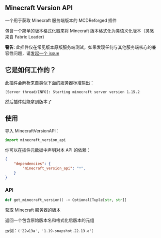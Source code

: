 Minecraft Version API
-----

一个用于获取 Minecraft 服务端版本的 MCDReforged 插件

包含一个简单的版本格式化器来将 Minecraft 版本格式化为类语义化版本（灵感来自 Fabric Loader）

**警告**: 此插件仅在常见版本原版服务端测试，如果发现任何与其他服务端核心的兼容性问题，请[发起一个 issue](https://github.com/Ivan-1F/MinecraftVersionAPI/issues/new)

## 它是如何工作的？

此插件会解析来自类似下面的服务器标准输出：

```
[Server thread/INFO]: Starting minecraft server version 1.15.2
```

然后插件就能拿到版本了

## 使用

导入 MinecraftVersionAPI：

```python
import minecraft_version_api
```

你可以在插件元数据中声明对本 API 的依赖：

```json
{
    "dependencies": {
        "minecraft_version_api": "*",
    }
}
```

### API

```python
def get_minecraft_version() -> Optional[Tuple[str, str]]
```

获取 Minecraft 服务器的版本

返回一个包含原始版本名和格式化后版本的元组

示例：`('22w13a', '1.19-snapshot.22.13.a')`
